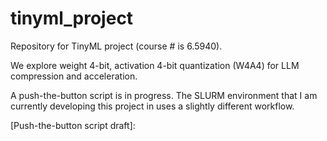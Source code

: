 # tinyml_project
Repository for TinyML project (course # is 6.5940).

We explore weight 4-bit, activation 4-bit quantization (W4A4) for LLM compression and acceleration. 

A push-the-button script is in progress. The SLURM environment that I am currently developing this project in uses a slightly different workflow.

[Push-the-button script draft]: 